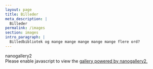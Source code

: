 ```yaml
---
layout: page
title: Billeder
meta_description: |
  Billeder
permalink: /images
section: images
intro_paragraph: |
  Billedbibliotek og mange mange mange mange mange flere ord?
---
```


<!-- nanogallery2 portable - http://nano.gallery -->
<div id="ngy2p" data-nanogallery2-portable='{"userID":"148721630@N07","kind":"flickr","photoset":"none","thumbnailWidth":"auto","thumbnailHeight":"300","thumbnailBorderVertical":0,"thumbnailBorderHorizontal":0,"thumbnailDisplayTransition":"slideUp","thumbnailDisplayTransitionDuration":200,"thumbnailLabel":{"display":false},"galleryDisplayMode":"pagination","galleryLastRowFull":true,"galleryPaginationMode":"dots","thumbnailAlignment":"center","gallerySorting":"random"}'>nanogallery2</div>
<script> var st = document.createElement('script'); st.type = 'text/javascript'; st.src = '//nano.gallery/portable.php?k=f&u='+encodeURI(window.location.href); document.getElementsByTagName('head')[0].appendChild(st); </script>
<noscript>Please enable javascript to view the <a href="//nano.gallery">gallery powered by nanogallery2.</a></noscript>
<!-- end nanogallery2 -->